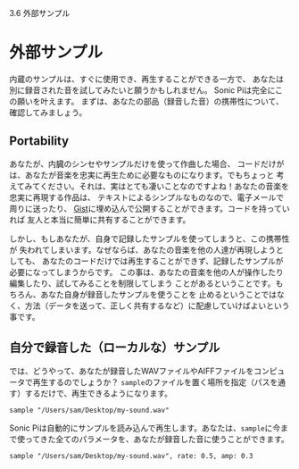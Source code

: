 3.6 外部サンプル

# 外部サンプル

内蔵のサンプルは、すぐに使用でき、再生することができる一方で、
あなたは別に録音された音を試してみたいと願うかもしれません。
Sonic Piは完全にこの願いを叶えます。
まずは、あなたの部品（録音した音）の携帯性について、確認してみましょう。


## Portability

あなたが、内臓のシンセやサンプルだけを使って作曲した場合、
コードだけがは、あなたが音楽を忠実に再生ために必要なものになります。でもちょっと
考えてみてください。それは、実はとても凄いことなのですよね！あなたの音楽を忠実に再現する作品は、
テキストによるシンプルなものなので、電子メールで周りに送ったり、
[Gist](https://gist.github.com)に埋め込んで公開することができます。コードを持っていれば
友人と本当に簡単に共有することができます。

しかし、もしあなたが、自身で記録したサンプルを使ってしまうと、この携帯性が
失われてしまいます。なぜならば、あなたの音楽を他の人達が再現しようとしても、
あなたのコードだけでは再生することができず、記録したサンプルが必要になってしまうからです。
この事は、あなたの音楽を他の人が操作したり編集したり、試してみることを制限してしまう
ことがあるということです。もちろん、あなた自身が録音したサンプルを使うことを
止めるということではなく、方法（データを送って、正しく共有するなど）に配慮していけばよいという事です。


## 自分で録音した（ローカルな）サンプル

では、どうやって、あなたが録音したWAVファイルやAIFFファイルをコンピュータで再生するのでしょうか？
`sample`のファイルを置く場所を指定（パスを通す）するだけで、再生できるようになります。

```
sample "/Users/sam/Desktop/my-sound.wav"
```

Sonic Piは自動的にサンプルを読み込んで再生します。あなたは、`sample`に今まで使ってきた全てのパラメータを、あなたが録音した音に使うことができます。

```
sample "/Users/sam/Desktop/my-sound.wav", rate: 0.5, amp: 0.3
```

